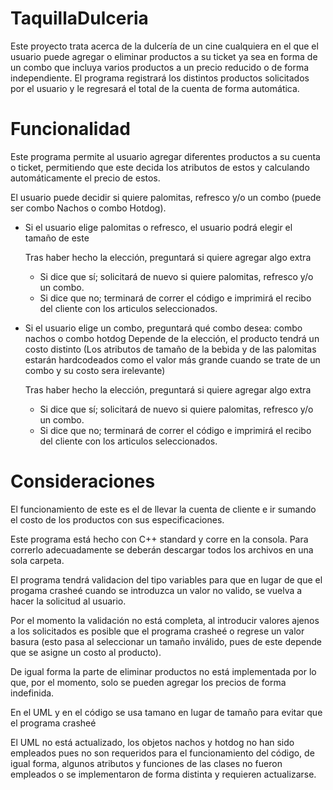 # TaquillaDulceria
Este proyecto trata acerca de la dulcería de un cine cualquiera en el que el usuario puede agregar o eliminar productos a su ticket ya sea en forma de un combo que incluya varios productos a un precio reducido o de forma independiente. El programa registrará los distintos productos solicitados por el usuario y le regresará el total de la cuenta de forma automática.

# Funcionalidad
Este programa permite al usuario agregar diferentes productos a su cuenta o ticket, permitiendo que este decida los atributos de estos y calculando automáticamente el precio de estos.

El usuario puede decidir si quiere palomitas, refresco y/o un combo (puede ser combo Nachos o combo Hotdog).

- Si el usuario elige palomitas o refresco, el usuario podrá elegir el tamaño de este
  
  Tras haber hecho la elección, preguntará si quiere agregar algo extra
    +  Si dice que sí; solicitará de nuevo si quiere palomitas, refresco y/o un combo.
    +  Si dice que no; terminará de correr el código e imprimirá el recibo del cliente con los articulos seleccionados.

- Si el usuario elige un combo, preguntará qué combo desea: combo nachos o combo hotdog
  Depende de la elección, el producto tendrá un costo distinto
  (Los atributos de tamaño de la bebida y de las palomitas estarán hardcodeados como el valor más grande cuando se trate de un combo y su costo sera irelevante)
  
  Tras haber hecho la elección, preguntará si quiere agregar algo extra
    +  Si dice que sí; solicitará de nuevo si quiere palomitas, refresco y/o un combo.
    +  Si dice que no; terminará de correr el código e imprimirá el recibo del cliente con los articulos seleccionados.

  

# Consideraciones

El funcionamiento de este es el de llevar la cuenta de cliente e ir sumando el costo de los productos con sus especificaciones.

Este programa está hecho con C++ standard y corre en la consola.
Para correrlo adecuadamente se deberán descargar todos los archivos en una sola carpeta.

El programa tendrá validacion del tipo variables para que en lugar de que el progama crasheé cuando se introduzca un valor no valido, se vuelva a hacer la solicitud al usuario.

Por el momento la validación no está completa, al introducir valores ajenos a los solicitados es posible que el programa crasheé o regrese un valor basura (esto pasa al seleccionar un tamaño inválido, pues de este depende que se asigne un costo al producto).

De igual forma la parte de eliminar productos no está implementada por lo que, por el momento, solo se pueden agregar los precios de forma indefinida.

En el UML y en el código se usa tamano en lugar de tamaño para evitar que el programa crasheé

El UML no está actualizado, los objetos nachos y hotdog no han sido empleados pues no son requeridos para el funcionamiento del código, de igual forma, algunos atributos y funciones de las clases no fueron empleados o se implementaron de forma distinta y requieren actualizarse.

